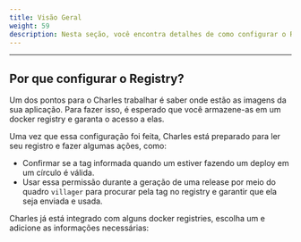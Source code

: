 ```yaml
---
title: Visão Geral
weight: 59
description: Nesta seção, você encontra detalhes de como configurar o Registry.
---
```


---

## Por que configurar o Registry?  <a id="why-do-you-have-to-configure-a-registry"></a>

‌Um dos pontos para o Charles trabalhar é saber onde estão as imagens da sua aplicação. Para fazer isso, é esperado que você armazene-as em um docker registry e garanta o acesso a elas. 

Uma vez que essa configuração foi feita, Charles está preparado para ler seu registro e fazer algumas ações, como: 

* Confirmar se a tag informada quando um estiver fazendo um deploy em um círculo é válida. 
* Usar essa permissão durante a geração de uma release por meio do quadro `villager` para procurar pela tag no registry e garantir que ela seja enviada e usada.

‌Charles já está integrado com alguns docker registries, escolha um e adicione as informações necessárias:
